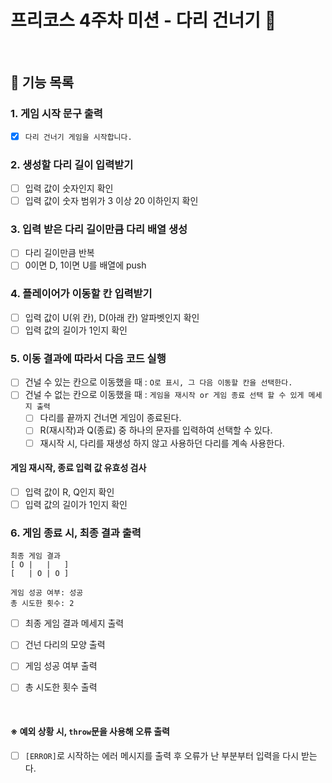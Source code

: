 # 프리코스 4주차 미션 - 다리 건너기 🌉

<br/>

## 📃 기능 목록

### 1. 게임 시작 문구 출력   

   * [x] `다리 건너기 게임을 시작합니다.`

### 2. 생성할 다리 길이 입력받기  

   * [ ] 입력 값이 숫자인지 확인  
   * [ ] 입력 값이 숫자 범위가 3 이상 20 이하인지 확인

### 3. 입력 받은 다리 길이만큼 다리 배열 생성  

   * [ ] 다리 길이만큼 반복  
   * [ ] 0이면 D, 1이면 U를 배열에 push

### 4. 플레이어가 이동할 칸 입력받기  

   * [ ] 입력 값이 U(위 칸), D(아래 칸) 알파벳인지 확인  
   * [ ] 입력 값의 길이가 1인지 확인

### 5. 이동 결과에 따라서 다음 코드 실행  

   * [ ] 건널 수 있는 칸으로 이동했을 때 : `O로 표시, 그 다음 이동할 칸을 선택한다.`  
   * [ ] 건널 수 없는 칸으로 이동했을 때 : `게임을 재시작 or 게임 종료 선택 할 수 있게 메세지 출력`
      * [ ] 다리를 끝까지 건너면 게임이 종료된다.
      * [ ] R(재시작)과 Q(종료) 중 하나의 문자를 입력하여 선택할 수 있다.
      * [ ] 재시작 시, 다리를 재생성 하지 않고 사용하던 다리를 계속 사용한다.  

#### 게임 재시작, 종료 입력 값 유효성 검사  

   * [ ] 입력 값이 R, Q인지 확인  
   * [ ] 입력 값의 길이가 1인지 확인

### 6. 게임 종료 시, 최종 결과 출력  

```
최종 게임 결과
[ O |   |   ]
[   | O | O ]

게임 성공 여부: 성공
총 시도한 횟수: 2
```

   * [ ] 최종 게임 결과 메세지 출력  
   * [ ] 건넌 다리의 모양 출력  
   * [ ] 게임 성공 여부 출력  
   * [ ] 총 시도한 횟수 출력



<br/>

#### ※ 예외 상황 시, `throw`문을 사용해 오류 출력
   * [ ] `[ERROR]`로 시작하는 에러 메시지를 출력 후 오류가 난 부분부터 입력을 다시 받는다.
<br/>
